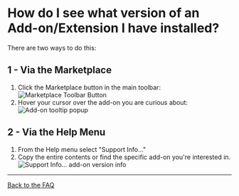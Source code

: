 # How do I see what version of an Add-on/Extension I have installed?

There are two ways to do this:

## 1 - Via the Marketplace
1. Click the Marketplace button in the main toolbar:
![Marketplace Toolbar Button](https://raw.githubusercontent.com/wiki/zaproxy/zap-extensions/images/zap-screenshot-browse-addons.png)
2. Hover your cursor over the add-on you are curious about:
![Add-on tooltip popup](https://raw.githubusercontent.com/wiki/zaproxy/zaproxy/images/marketplaceAddonVersion.png)

## 2 - Via the Help Menu
1. From the Help menu select "Support Info..."
2. Copy the entire contents or find the specific add-on you're interested in.
![Support Info... add-on version info](https://raw.githubusercontent.com/wiki/zaproxy/zaproxy/images/supportAddonVersion.png)

---

[Back to the FAQ](FAQtoplevel)